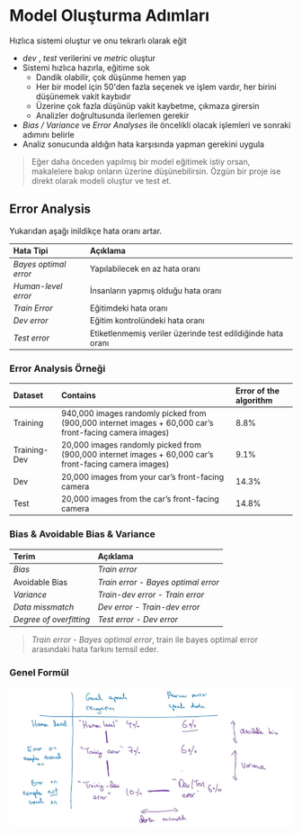 # Model Oluşturma Adımları

Hızlıca sistemi oluştur ve onu tekrarlı olarak eğit

* _dev_ , _test_ verilerini ve _metric_ oluştur
* Sistemi hızlıca hazırla, eğitime sok
  * Dandik olabilir, çok düşünme hemen yap
  * Her bir model için 50'den fazla seçenek ve işlem vardır, her birini düşünemek vakit kaybıdır
  * Üzerine çok fazla düşünüp vakit kaybetme, çıkmaza girersin
  * Analizler doğrultusunda ilerlemen gerekir
* _Bias / Variance_ ve _Error Analyses_ ile öncelikli olacak işlemleri ve sonraki adımını belirle
* Analiz sonucunda aldığın hata karşısında yapman gerekini uygula

> Eğer daha önceden yapılmış bir model eğitimek istiy orsan, makalelere bakıp onların üzerine düşünebilirsin. Özgün bir proje ise direkt olarak modeli oluştur ve test et.

## Error Analysis

Yukarıdan aşağı inildikçe hata oranı artar.

| Hata Tipi | Açıklama |
| :--- | :--- |
| _Bayes optimal error_ | Yapılabilecek en az hata oranı |
| _Human-level error_ | İnsanların yapmış olduğu hata oranı |
| _Train Error_ | Eğitimdeki hata oranı |
| _Dev error_ | Eğitim kontrolündeki hata oranı |
| _Test error_ | Etiketlenmemiş veriler üzerinde test edildiğinde hata oranı |

### Error Analysis Örneği

| Dataset | Contains | Error of the algorithm |
| :--- | :--- | :--- |
| Training | 940,000 images randomly picked from \(900,000 internet images + 60,000 car’s front-facing camera images\) | 8.8% |
| Training-Dev | 20,000 images randomly picked from \(900,000 internet images + 60,000 car’s front-facing camera images\) | 9.1% |
| Dev | 20,000 images from your car’s front-facing camera | 14.3% |
| Test | 20,000 images from the car’s front-facing camera | 14.8% |

### Bias & Avoidable Bias & Variance

| Terim | Açıklama |
| :--- | :--- |
| _Bias_ | _Train error_ |
| Avoidable Bias | _Train error_ - _Bayes optimal error_ |
| _Variance_ | _Train-dev error_ - _Train error_ |
| _Data missmatch_ | _Dev error_ - _Train-dev error_ |
| _Degree of overfitting_ | _Test error_ - _Dev error_ |

> _Train error_ - _Bayes optimal error_, train ile bayes optimal error arasındaki hata farkını temsil eder.

### Genel Formül

![1563544624630](../../.gitbook/assets/general_formula.png)

